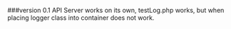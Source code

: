 
###version 0.1
API Server works on its own, testLog.php works, but when placing logger class into container does not work.
